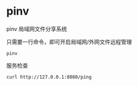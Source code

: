 # pinv
pinv 局域网文件分享系统

只需要一行命令，即可开启局域网/外网文件远程管理
```shell
pinv
```

服务检查
```
curl http://127.0.0.1:8080/ping
```


